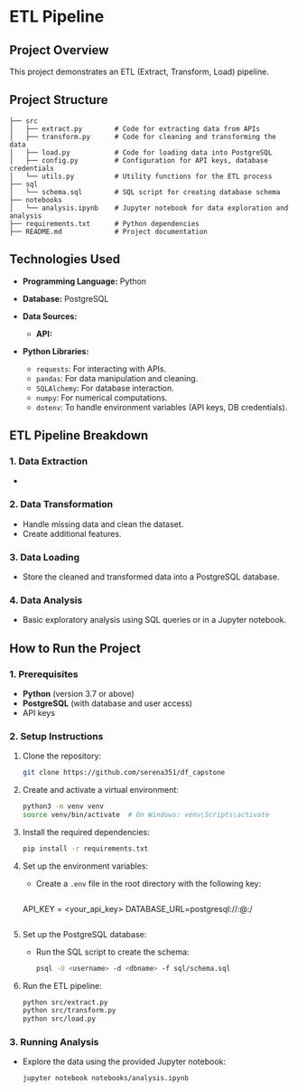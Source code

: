 # **ETL Pipeline**

## **Project Overview**

This project demonstrates an ETL (Extract, Transform, Load) pipeline.

## **Project Structure**
```
├── src
│   ├── extract.py        # Code for extracting data from APIs
│   ├── transform.py      # Code for cleaning and transforming the data
│   ├── load.py           # Code for loading data into PostgreSQL
│   ├── config.py         # Configuration for API keys, database credentials
│   └── utils.py          # Utility functions for the ETL process
├── sql
│   └── schema.sql        # SQL script for creating database schema
├── notebooks
│   └── analysis.ipynb    # Jupyter notebook for data exploration and analysis
├── requirements.txt      # Python dependencies
├── README.md             # Project documentation
```

## **Technologies Used**
- **Programming Language:** Python
- **Database:** PostgreSQL
- **Data Sources:**
  - **API:**

- **Python Libraries:**
  - `requests`: For interacting with APIs.
  - `pandas`: For data manipulation and cleaning.
  - `SQLAlchemy`: For database interaction.
  - `numpy`: For numerical computations.
  - `dotenv`: To handle environment variables (API keys, DB credentials).

## **ETL Pipeline Breakdown**

### **1. Data Extraction**
- 
  
### **2. Data Transformation**
- Handle missing data and clean the dataset.
- Create additional features.

### **3. Data Loading**
- Store the cleaned and transformed data into a PostgreSQL database.

### **4. Data Analysis**
- Basic exploratory analysis using SQL queries or in a Jupyter notebook.

## **How to Run the Project**

### **1. Prerequisites**
- **Python** (version 3.7 or above)
- **PostgreSQL** (with database and user access)
- API keys

### **2. Setup Instructions**

1. Clone the repository:
   ```bash
   git clone https://github.com/serena351/df_capstone
   ```

2. Create and activate a virtual environment:
   ```bash
   python3 -m venv venv
   source venv/bin/activate  # On Windows: venv\Scripts\activate
   ```

3. Install the required dependencies:
   ```bash
   pip install -r requirements.txt
   ```

4. Set up the environment variables:
   - Create a `.env` file in the root directory with the following key:
     ```
    API_KEY = <your_api_key>
    DATABASE_URL=postgresql://<username>:<password>@<host>:<port>/<dbname>
     ```

5. Set up the PostgreSQL database:
   - Run the SQL script to create the schema:
     ```bash
     psql -U <username> -d <dbname> -f sql/schema.sql
     ```

6. Run the ETL pipeline:
   ```bash
   python src/extract.py
   python src/transform.py
   python src/load.py
   ```

### **3. Running Analysis**
- Explore the data using the provided Jupyter notebook:
  ```bash
  jupyter notebook notebooks/analysis.ipynb
  ```
